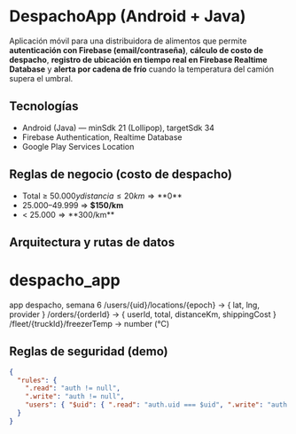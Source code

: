 # DespachoApp (Android + Java)

Aplicación móvil para una distribuidora de alimentos que permite **autenticación con Firebase (email/contraseña)**, **cálculo de costo de despacho**, **registro de ubicación en tiempo real en Firebase Realtime Database** y **alerta por cadena de frío** cuando la temperatura del camión supera el umbral.

## Tecnologías
- Android (Java) — minSdk 21 (Lollipop), targetSdk 34
- Firebase Authentication, Realtime Database
- Google Play Services Location

## Reglas de negocio (costo de despacho)
- Total ≥ $50.000 y distancia ≤ 20 km ⇒ **$0**
- $25.000–$49.999 ⇒ **$150/km**
- < $25.000 ⇒ **$300/km**

## Arquitectura y rutas de datos
# despacho_app
app despacho, semana 6
/users/{uid}/locations/{epoch} -> { lat, lng, provider }
/orders/{orderId} -> { userId, total, distanceKm, shippingCost }
/fleet/{truckId}/freezerTemp -> number (°C)
## Reglas de seguridad (demo)
```json
{
  "rules": {
    ".read": "auth != null",
    ".write": "auth != null",
    "users": { "$uid": { ".read": "auth.uid === $uid", ".write": "auth.uid === $uid" } }
  }
}
